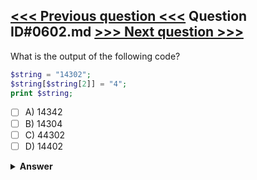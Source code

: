 [<<< Previous question <<<](0601.md)   Question ID#0602.md   [>>> Next question >>>](0603.md)
---

What is the output of the following code?

```php
$string = "14302";    
$string[$string[2]] = "4";
print $string;
```

- [ ] A) 14342
- [ ] B) 14304
- [ ] C) 44302
- [ ] D) 14402

<details><summary><b>Answer</b></summary>
<p>
  Answer: <strong>A</strong>
</p>
</details>
